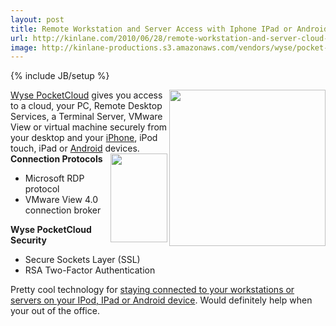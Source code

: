 ```yaml
---
layout: post
title: Remote Workstation and Server Access with Iphone IPad or Android
url: http://kinlane.com/2010/06/28/remote-workstation-and-server-cloud-access-with-iphone-ipad-or-android/
image: http://kinlane-productions.s3.amazonaws.com/vendors/wyse/pocket-cloud.PNG
---
```

{% include JB/setup %}
<p>
     <a href="http://www.wyse.com/products/software/pocketcloud/index.asp" target="_blank"><img class="alignnone c1" title="Wyse Pocket Cloud" src="http://kinlane-productions.s3.amazonaws.com/vendors/wyse/pocket-cloud.PNG" alt="" width="250" align="right" />Wyse PocketCloud</a> gives you access to a cloud, your PC, Remote Desktop Services, a Terminal Server, VMware View or virtual machine securely from your desktop and your <a href="http://www.kinlane.com/category/mobile/iphone/" target="_blank">iPhone</a>, iPod touch, iPad or <a href="http://www.kinlane.com/category/android/">Android</a> devices. <strong>Connection Protocols</strong><img class="alignnone c2" title="Pocketcloud - Iphone" src="http://kinlane-productions.s3.amazonaws.com/vendors/wyse/pocketcloud-iphone.jpg" alt="" width="91" height="142" align="right" />
</p>
<ul class="mainlist">
     <li>Microsoft RDP protocol
     </li>
     <li>VMware View 4.0 connection broker
     </li>
</ul>
<p>
     <strong>Wyse PocketCloud Security</strong>
</p>
<ul class="mainlist">
     <li>Secure Sockets Layer (SSL)
     </li>
     <li>RSA Two-Factor Authentication
     </li>
</ul>
<p>
     Pretty cool technology for <a href="http://www.wyse.com/products/software/pocketcloud/index.asp" target="_blank">staying connected to your workstations or servers on your IPod, IPad or Android device</a>. Would definitely help when your out of the office.
</p>
